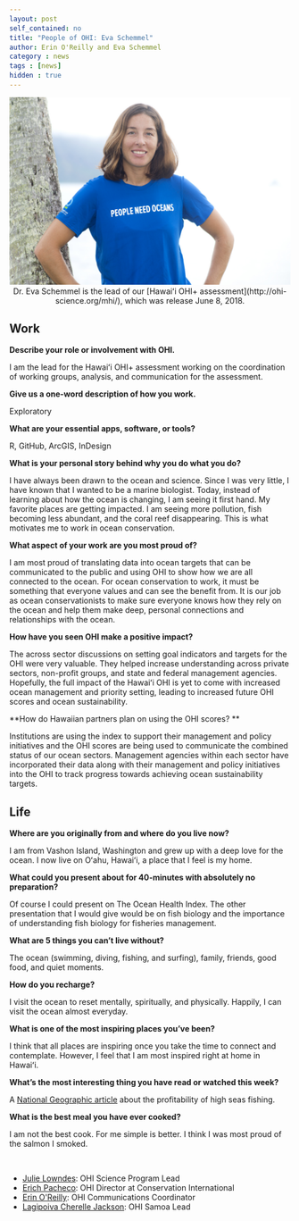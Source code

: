 ```yaml
---
layout: post
self_contained: no
title: "People of OHI: Eva Schemmel"
author: Erin O'Reilly and Eva Schemmel
category : news 
tags : [news]
hidden : true
---
```

<center><img src="../assets/blog_images/EvaSchemmel.jpg" width="550px"><br/>
Dr. Eva Schemmel is the lead of our [Hawaiʻi OHI+ assessment](http://ohi-science.org/mhi/), which was release June 8, 2018.</center>

## Work 

**Describe your role or involvement with OHI.**

I am the lead for the Hawaiʻi OHI+ assessment working on the coordination of working groups, analysis, and communication for the assessment.

**Give us a one-word description of how you work.**

Exploratory

**What are your essential apps, software, or tools?**

R, GitHub, ArcGIS, InDesign

**What is your personal story behind why you do what you do?**

I have always been drawn to the ocean and science. Since I was very little, I have known that I wanted to be a marine biologist. Today, instead of learning about how the ocean is changing, I am seeing it first hand. My favorite places are getting impacted. I am seeing more pollution, fish becoming less abundant, and the coral reef disappearing. This is what motivates me to work in ocean conservation.

**What aspect of your work are you most proud of?**

I am most proud of translating data into ocean targets that can be communicated to the public and using OHI to show how we are all connected to the ocean. For ocean conservation to work, it must be something that everyone values and can see the benefit from. It is our job as ocean conservationists to make sure everyone knows how they rely on the ocean and help them make deep, personal connections and relationships with the ocean. 

**How have you seen OHI make a positive impact?**

The across sector discussions on setting goal indicators and targets for the OHI were very valuable. They helped increase understanding across private sectors, non-profit groups, and state and federal management agencies. Hopefully, the full impact of the Hawaiʻi OHI is yet to come with increased ocean management and priority setting, leading to increased future OHI scores and ocean sustainability. 

**How do Hawaiian partners plan on using the OHI scores? **

Institutions are using the index to support their management and policy initiatives and the OHI scores are being used to communicate the combined status of our ocean sectors. Management agencies within each sector have incorporated their data along with their management and policy initiatives into the OHI to track progress towards achieving ocean sustainability targets. 

## Life

**Where are you originally from and where do you live now?**

I am from Vashon Island, Washington and grew up with a deep love for the ocean. I now live on Oʻahu, Hawaiʻi, a place that I feel is my home.

**What could you present about for 40-minutes with absolutely no preparation?**

Of course I could present on The Ocean Health Index. The other presentation that I would give would be on fish biology and the importance of understanding fish biology for fisheries management. 

**What are 5 things you can’t live without?**

The ocean (swimming, diving, fishing, and surfing), family, friends, good food, and quiet moments.

**How do you recharge?**

I visit the ocean to reset mentally, spiritually, and physically. Happily, I can visit the ocean almost everyday.  

**What is one of the most inspiring places you’ve been?**

I think that all places are inspiring once you take the time to connect and contemplate. However, I feel that I am most inspired right at home in Hawaiʻi. 

**What’s the most interesting thing you have read or watched this week?**

A [National Geographic article](https://news.nationalgeographic.com/2018/06/high-seas-fishing-subsidies-oceans-science/) about the profitability of high seas fishing. 

**What is the best meal you have ever cooked?**

I am not the best cook. For me simple is better. I think I was most proud of the salmon I smoked.

<br>

- [Julie Lowndes](http://ohi-science.org/news/people-of-ohi-julie-lowndes): OHI Science Program Lead<br/>
- [Erich Pacheco](http://ohi-science.org/news/people-of-ohi-erich-pacheco): OHI Director at Conservation International<br/>
- [Erin O'Reilly](http://ohi-science.org/news/people-of-ohi-erin-oreilly): OHI Communications Coordinator<br/>
- [Lagipoiva Cherelle Jackson](http://ohi-science.org/news/people-of-ohi-lagipoiva-cherelle-jackson): OHI Samoa Lead
